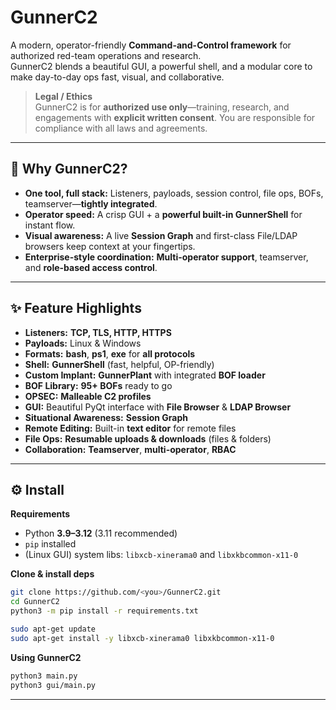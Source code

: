 # GunnerC2

A modern, operator-friendly **Command-and-Control framework** for authorized red-team operations and research.  
GunnerC2 blends a beautiful GUI, a powerful shell, and a modular core to make day-to-day ops fast, visual, and collaborative.

> **Legal / Ethics**  
> GunnerC2 is for **authorized use only**—training, research, and engagements with **explicit written consent**. You are responsible for compliance with all laws and agreements.

---

## 🚀 Why GunnerC2?

- **One tool, full stack:** Listeners, payloads, session control, file ops, BOFs, teamserver—**tightly integrated**.
- **Operator speed:** A crisp GUI + a **powerful built-in GunnerShell** for instant flow.
- **Visual awareness:** A live **Session Graph** and first-class File/LDAP browsers keep context at your fingertips.
- **Enterprise-style coordination:** **Multi-operator support**, teamserver, and **role-based access control**.

---

## ✨ Feature Highlights

- **Listeners:** **TCP, TLS, HTTP, HTTPS**
- **Payloads:** Linux & Windows
- **Formats:** **bash**, **ps1**, **exe** for **all protocols**
- **Shell:** **GunnerShell** (fast, helpful, OP-friendly)
- **Custom Implant:** **GunnerPlant** with integrated **BOF loader**
- **BOF Library:** **95+ BOFs** ready to go
- **OPSEC:** **Malleable C2 profiles**
- **GUI:** Beautiful PyQt interface with **File Browser** & **LDAP Browser**
- **Situational Awareness:** **Session Graph**
- **Remote Editing:** Built-in **text editor** for remote files
- **File Ops:** **Resumable uploads & downloads** (files & folders)
- **Collaboration:** **Teamserver**, **multi-operator**, **RBAC**

---

## ⚙️ Install

**Requirements**
- Python **3.9–3.12** (3.11 recommended)
- `pip` installed
- (Linux GUI) system libs: `libxcb-xinerama0` and `libxkbcommon-x11-0`

**Clone & install deps**
```bash
git clone https://github.com/<you>/GunnerC2.git
cd GunnerC2
python3 -m pip install -r requirements.txt

sudo apt-get update
sudo apt-get install -y libxcb-xinerama0 libxkbcommon-x11-0
```

**Using GunnerC2**
```bash
python3 main.py
python3 gui/main.py
```
---

